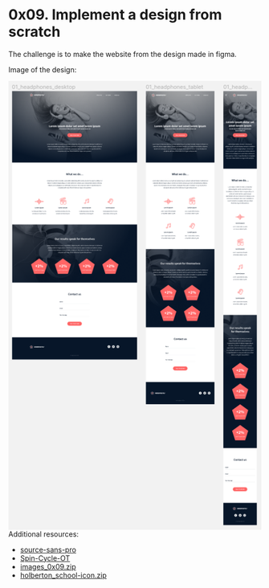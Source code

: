 # 0x09. Implement a design from scratch

The challenge is to make the website from the design made in figma.

Image of the design:

<img src="./figma_design.png"
     alt="figma image"
     style="float: left; margin-right: 10px;" />

Additional resources:
- [source-sans-pro](https://intranet.hbtn.io/rltoken/wltHny-KZP3B8JFRvpmVjA)
- [ Spin-Cycle-OT](https://intranet.hbtn.io/rltoken/Qb96K4nTPQJO1paP_OBELw)
- [ images_0x09.zip](https://intranet.hbtn.io/rltoken/6AnXuu5fO78UpPRvkBX3cw)
- [ holberton_school-icon.zip](https://intranet.hbtn.io/rltoken/UTLmru8XUpDXW2EbLdLyew)